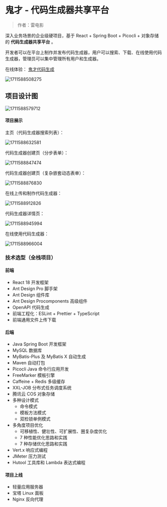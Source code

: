 # 鬼才 - 代码生成器共享平台

> 作者：雷电影
>



深入业务场景的企业级硬项目，基于 React + Spring Boot + Picocli + 对象存储的 **代码生成器共享平台** 。

开发者可以在平台上制作并发布代码生成器，用户可以搜索、下载、在线使用代码生成器，管理员可以集中管理所有用户和生成器。

在线体验： [鬼才代码生成](http://159.75.102.144/) 

![1711588508275](C:\Users\Lenovo\AppData\Roaming\Typora\typora-user-images\1711588508275.png)



## 项目设计图

![1711588579712](C:\Users\Lenovo\AppData\Roaming\Typora\typora-user-images\1711588579712.png)



#### 项目展示

主页（代码生成器搜索列表）：

![1711588632581](C:\Users\Lenovo\AppData\Roaming\Typora\typora-user-images\1711588632581.png)

代码生成器创建页（分步表单）：

![1711588847474](C:\Users\Lenovo\AppData\Roaming\Typora\typora-user-images\1711588847474.png)

代码生成器创建页（复杂嵌套动态表单）：

![1711588876830](C:\Users\Lenovo\AppData\Roaming\Typora\typora-user-images\1711588876830.png)

在线上传和制作代码生成器：

![1711588912826](C:\Users\Lenovo\AppData\Roaming\Typora\typora-user-images\1711588912826.png)

代码生成器详情页：

![1711588945994](C:\Users\Lenovo\AppData\Roaming\Typora\typora-user-images\1711588945994.png)

在线使用代码生成器：

![1711588966004](C:\Users\Lenovo\AppData\Roaming\Typora\typora-user-images\1711588966004.png)

### 技术选型（全栈项目）

#### 前端

- React 18 开发框架
- Ant Design Pro 脚手架
- Ant Design 组件库
-  Ant Design Procomponents 高级组件
- OpenAPI 代码生成
- 前端工程化：ESLint + Prettier + TypeScript
-  前端通用文件上传下载



#### 后端

- Java Spring Boot 开发框架
- MySQL 数据库
- MyBatis-Plus 及 MyBatis X 自动生成
- Maven 自动打包
-  Picocli Java 命令行应用开发
- FreeMarker 模板引擎
- Caffeine + Redis 多级缓存
- XXL-JOB 分布式任务调度系统
- 腾讯云 COS 对象存储
- 多种设计模式
  - 命令模式
  - 模板方法模式
  - 双检锁单例模式
- 多角度项目优化
  - 可移植性、健壮性、可扩展性、圈复杂度优化
  - 7 种性能优化思路和实践
  - 7 种存储优化思路和实践
- Vert.x 响应式编程
- JMeter 压力测试
- Hutool 工具库和 Lambda 表达式编程



#### 项目上线

- 轻量应用服务器
- 宝塔 Linux 面板
- Nginx 反向代理
